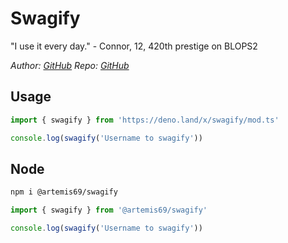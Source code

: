 Swagify
=======

"I use it every day." - Connor, 12, 420th prestige on BLOPS2

*Author: [GitHub](https://github.com/defaultnamehere)*
*Repo: [GitHub](https://github.com/defaultnamehere/swagify)*

## Usage
````ts
import { swagify } from 'https://deno.land/x/swagify/mod.ts'

console.log(swagify('Username to swagify'))
````

## Node

```bash
npm i @artemis69/swagify
```

````ts
import { swagify } from '@artemis69/swagify'

console.log(swagify('Username to swagify'))
````
